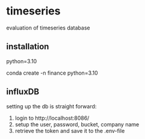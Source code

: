 # timeseries

evaluation of timeseries database

## installation

python=3.10

conda create -n finance python=3.10

## influxDB

setting up the db is straight forward:

1. login to http://localhost:8086/
2. setup the user, password, bucket, company name
3. retrieve the token and save it to the .env-file
